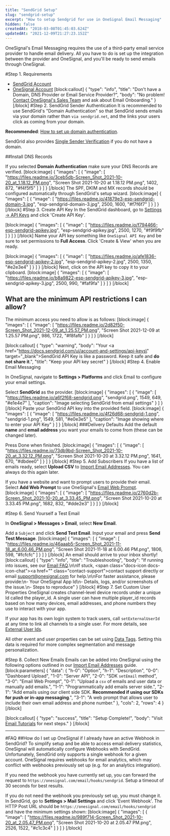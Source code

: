 ```yaml
---
title: "SendGrid Setup"
slug: "sendgrid-setup"
excerpt: "How to setup Sendgrid for use in OneSignal Email Messaging"
hidden: false
createdAt: "2018-03-08T01:45:03.624Z"
updatedAt: "2021-12-09T21:27:23.152Z"
---
```

OneSignal's Email Messaging requires the use of a third-party email service provider to handle email delivery. All you have to do is set up the integration between the provider and OneSignal, and you'll be ready to send emails through OneSignal.

#Step 1. Requirements
* <a href="https://www.sendgrid.com" target="_blank">SendGrid Account</a>
* <a href="https://onesignal.com" target="_blank">OneSignal Account</a>
[block:callout]
{
  "type": "info",
  "title": "Don't have a Domain, DNS Provider or Email Service Provider?",
  "body": "No problem! [Contact OneSignal's Sales Team](https://onesignal.com/contact) and ask about Email Onboarding."
}
[/block]
#Step 2. SendGrid Sender Authentication
It is recommended to use SendGrid's "Domain Authentication" so that SendGrid sends emails via your domain rather than `via sendgrid.net`, and the links your users click as coming from your domain.

**Recommended**: <a href="https://docs.sendgrid.com/ui/account-and-settings/how-to-set-up-domain-authentication" target="_blank">How to set up domain authentication</a>.

SendGrid also provides <a href="https://docs.sendgrid.com/ui/sending-email/sender-verification" target="_blank">Single Sender Verification</a> if you do not have a domain.

##Install DNS Records

If you selected **Domain Authentication** make sure your DNS Records are verified.
[block:image]
{
  "images": [
    {
      "image": [
        "https://files.readme.io/3ceb5db-Screen_Shot_2021-10-20_at_1.18.12_PM.png",
        "Screen Shot 2021-10-20 at 1.18.12 PM.png",
        1402,
        872,
        "#f4f5f5"
      ]
    }
  ]
}
[/block]
The SPF, DKIM and MX records should be configured automatically through SendGrid's setup wizard.
[block:image]
{
  "images": [
    {
      "image": [
        "https://files.readme.io/41879e3-esp-sendgrid-domain-3.jpg",
        "esp-sendgrid-domain-3.jpg",
        2500,
        1600,
        "#f7f6f7"
      ]
    }
  ]
}
[/block]
#Step 3. Create API Key
In the SendGrid dashboard, go to <a href="https://app.sendgrid.com/settings/api_keys" target="_blank">Settings -> API Keys</a> and click 'Create API Key'.
 
[block:image]
{
  "images": [
    {
      "image": [
        "https://files.readme.io/f794466-esp-sendgrid-apikey.jpg",
        "esp-sendgrid-apikey.jpg",
        2500,
        1270,
        "#f9f9fb"
      ]
    }
  ]
}
[/block]
Name your API key something like `OneSignal API Key` and be sure to set permissions to **Full Access**. Click 'Create & View' when you are ready.

[block:image]
{
  "images": [
    {
      "image": [
        "https://files.readme.io/afe1836-esp-sendgrid-apikey-2.jpg",
        "esp-sendgrid-apikey-2.jpg",
        2500,
        1350,
        "#e2e3e4"
      ]
    }
  ]
}
[/block]
Next, click on the API key to copy it to your clipboard. 
[block:image]
{
  "images": [
    {
      "image": [
        "https://files.readme.io/b8a9822-esp-sendgrid-apikey-3.jpg",
        "esp-sendgrid-apikey-3.jpg",
        2500,
        990,
        "#faf9fa"
      ]
    }
  ]
}
[/block]
## What are the minimum API restrictions I can allow?

The minimum access you need to allow is as follows:
[block:image]
{
  "images": [
    {
      "image": [
        "https://files.readme.io/2d82f50-Screen_Shot_2021-12-09_at_1.25.57_PM.png",
        "Screen Shot 2021-12-09 at 1.25.57 PM.png",
        986,
        1722,
        "#f8fafb"
      ]
    }
  ]
}
[/block]

[block:callout]
{
  "type": "warning",
  "body": "Your <a href=\"https://docs.sendgrid.com/ui/account-and-settings/api-keys\" target=\"_blank\">SendGrid API Key</a> is like a password. Keep it safe and **do not share it**.",
  "title": "Keep your API key secret"
}
[/block]
#Step 4. Enable Email Messaging

In OneSignal, navigate to **Settings > Platforms** and click Email to configure your email settings. 

Select **SendGrid** as the provider.
[block:image]
{
  "images": [
    {
      "image": [
        "https://files.readme.io/a6f2f68-sendgrid.png",
        "sendgrid.png",
        1549,
        649,
        "#e1e4e7"
      ],
      "caption": "Image selecting SendGrid from email settings"
    }
  ]
}
[/block]
Paste your SendGrid API key into the provided field.
[block:image]
{
  "images": [
    {
      "image": [
        "https://files.readme.io/4f26d68-sendgrid-1.png",
        "sendgrid-1.png",
        1549,
        581,
        "#e0e3e5"
      ],
      "caption": "Image showing where to enter your API Key"
    }
  ]
}
[/block]
###Delivery Defaults
Add the default **name** and **email address** you want your emails to come from (these can be changed later). 

Press Done when finished.
[block:image]
{
  "images": [
    {
      "image": [
        "https://files.readme.io/73db9bd-Screen_Shot_2021-10-20_at_3.32.12_PM.png",
        "Screen Shot 2021-10-20 at 3.32.12 PM.png",
        1641,
        670,
        "#dbdee0"
      ]
    }
  ]
}
[/block]
#Step 5. Add Subscribers
If you have a list of emails ready, select **Upload CSV** to <a href="doc:import-email-addresses" target="_blank">Import Email Addresses</a>. You can always do this again later.

If you have a website and want to prompt users to provide their email. Select **Add Web Prompt** to use OneSignal's <a href="doc:email-phone-number-web-prompt" target="_blank">Email Web Prompt</a>.
[block:image]
{
  "images": [
    {
      "image": [
        "https://files.readme.io/2760d2b-Screen_Shot_2021-10-20_at_3.33.45_PM.png",
        "Screen Shot 2021-10-20 at 3.33.45 PM.png",
        1682,
        832,
        "#dde2e3"
      ]
    }
  ]
}
[/block]

#Step 6. Send Yourself a Test Email

In **OneSignal > Messages > Email**, select **New Email**.

Add a `Subject` and click **Send Test Email**. Input your email and press **Send Test Message**.
[block:image]
{
  "images": [
    {
      "image": [
        "https://files.readme.io/46aaab5-Screen_Shot_2021-11-18_at_6.00.46_PM.png",
        "Screen Shot 2021-11-18 at 6.00.46 PM.png",
        1806,
        598,
        "#fcfcfc"
      ]
    }
  ]
}
[/block]
An email should arrive to your inbox shortly!
[block:callout]
{
  "type": "info",
  "title": "Troubleshooting",
  "body": "If running into issues, see our [Email FAQ](https://documentation.onesignal.com/docs/email-faq).\n\nIf stuck, <span class=\"docs-icon docs-icon-chat\"></span><a href=\"\" class=\"contact-support\">contact support directly</a> or email support@onesignal.com for help.\n\nFor faster assistance, please provide:\n- Your OneSignal App Id\n- Details, logs, and/or screenshots of the issue.\n- Steps to reproduce"
}
[/block]
#Step 7. Set Custom User Properties
OneSignal creates channel-level device records under a unique Id called the player_id. A single user can have multiple player_id records based on how many devices, email addresses, and phone numbers they use to interact with your app.

If your app has its own login system to track users, call `setExternalUserId` at any time to link all channels to a single user. For more details, see <a href="https://documentation.onesignal.com/docs/external-user-ids" target="_blank">External User Ids</a>.

All other event and user properties can be set using <a href="https://documentation.onesignal.com/docs/add-user-data-tags" target="_blank">Data Tags</a>. Setting this data is required for more complex segmentation and message personalization.

#Step 8. Collect New Emails
Emails can be added into OneSignal using the following options outlined in our <a href="https://documentation.onesignal.com/docs/import-email-addresses" target="_blank">Import Email Addresses</a> guide.
[block:parameters]
{
  "data": {
    "h-0": "Option",
    "h-1": "Description",
    "0-0": "Dashboard Upload",
    "1-0": "Server API",
    "2-0": "SDK `setEmail` method",
    "3-0": "Email Web Prompt",
    "0-1": "Upload a `csv` of emails and user data or manually add emails.",
    "1-1": "Programmatically add emails server side.",
    "2-1": "Add emails using our client side SDK. **Recommended if using our SDKs for push or in-app messaging**.",
    "3-1": "A web prompt that allows user to include their own email address and phone number."
  },
  "cols": 2,
  "rows": 4
}
[/block]

[block:callout]
{
  "type": "success",
  "title": "Setup Complete!",
  "body": "Visit [Email Tutorials](https://documentation.onesignal.com/docs/email-tutorials) for next steps."
}
[/block]

----

#FAQ
##How do I set up OneSignal if I already have an active Webhook in SendGrid?
To simplify setup and be able to access email delivery statistics, OneSignal will automatically configure Webhooks with SendGrid. Unfortunately, SendGrid only supports a single webhook for a given account. OneSignal requires webhooks for email analytics, which may conflict with webhooks previously set up (e.g. for an analytics integration). 

If you need the webhook you have currently set up, you can forward the request to `https://onesignal.com/email/hooks/sendgrid`. Setup a timeout of 30 seconds for best results.

If you do not need the webhook you previously set up, you must change it. In SendGrid, go to **Settings > Mail Settings** and click 'Event Webhook'. The HTTP Post URL should be `https://onesignal.com/email/hooks/sendgrid` and have the minimum settings shown:
[block:image]
{
  "images": [
    {
      "image": [
        "https://files.readme.io/989f714-Screen_Shot_2021-10-20_at_2.05.47_PM.png",
        "Screen Shot 2021-10-20 at 2.05.47 PM.png",
        2526,
        1522,
        "#c1c3c4"
      ]
    }
  ]
}
[/block]